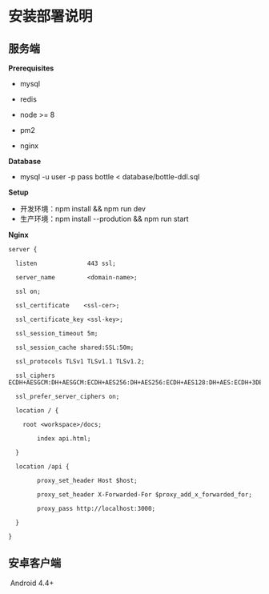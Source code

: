 # 安装部署说明

## 服务端

**Prerequisites**

* mysql

* redis

* node >= 8

* pm2

* nginx

  

**Database**

* mysql -u user -p pass bottle < database/bottle-ddl.sql



**Setup**

* 开发环境：npm install && npm run dev
* 生产环境：npm install --prodution && npm run start



**Nginx**

```
server {

  listen              443 ssl;

  server_name         <domain-name>;

  ssl on;

  ssl_certificate    <ssl-cer>;

  ssl_certificate_key <ssl-key>;

  ssl_session_timeout 5m;

  ssl_session_cache shared:SSL:50m;

  ssl_protocols TLSv1 TLSv1.1 TLSv1.2;

  ssl_ciphers ECDH+AESGCM:DH+AESGCM:ECDH+AES256:DH+AES256:ECDH+AES128:DH+AES:ECDH+3DES:DH+3DES:RSA+AESGCM:RSA+AES:RSA+3DES:!aNULL:!MD5:!DSS;

  ssl_prefer_server_ciphers on;

  location / {

    root <workspace>/docs;

        index api.html;

  }

  location /api {

        proxy_set_header Host $host;

        proxy_set_header X-Forwarded-For $proxy_add_x_forwarded_for;

        proxy_pass http://localhost:3000;

  }

}

```



## 安卓客户端

​     Android 4.4+

